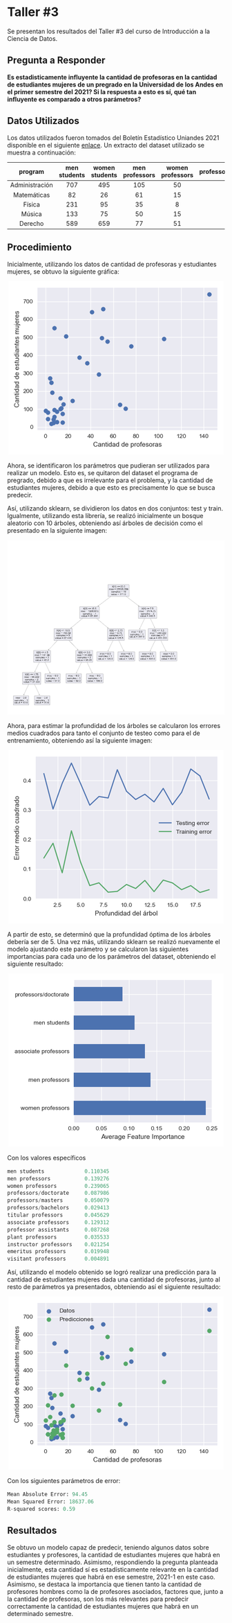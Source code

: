 # Taller #3
Se presentan los resultados del Taller #3 del curso de Introducción a la Ciencia de Datos.

## Pregunta a Responder
**Es estadisticamente influyente la cantidad de profesoras en la cantidad de estudiantes mujeres de un pregrado en la Universidad de los Andes en el primer semestre del 2021? Si la respuesta a esto es sí, qué tan influyente es comparado a otros parámetros?**
<!--- https://towardsdatascience.com/train-a-regression-model-using-a-decision-tree-70012c22bcc1 --->

## Datos Utilizados
Los datos utilizados fueron tomados del Boletín Estadístico Uniandes 2021 disponible en el siguiente [enlace](https://planeacion.uniandes.edu.co/images/BoletinEstadistico/ComplementoEstadistico/SuplementoEstadistico2021.pdf). Un extracto del dataset utilizado se muestra a continuación:

| program | men students | women students | men professors | women professors | professors/doctorate | professors/masters | professors/bachelors | titular professors | associate professors | professor assistants | plant professors | instructor professors | emeritus professors | visitant professors |
| :---: | :---: | :---: | :---: | :---: | :---: | :---: | :---: | :---: | :---: | :---: | :---: | :---: | :---: | :---: |
| Administración | 707 | 495 | 105 | 50 | 55 | 10 | 0 | 4 | 25.5 | 27 | 0 | 1 | 1 | 0.5 |
| Matemáticas | 82 | 26 | 61 | 15	| 38 | 9 | 4 | 3.50 | 24 | 4 | 16 | 0 | 0	| 0 |
| Física | 231 | 95	| 35 | 8 | 23 | 2 | 0 | 4.50 | 16 | 1 | 0 |	0 |	0 |	0 |
| Música | 133 | 75 | 50 | 15 | 8	| 11 | 2 | 0	| 13.50	| 6	| 0	| 0	| 0	| 1 | 
| Derecho	| 589	| 659	| 77 | 51	| 35 | 6 | 0	| 3.50 | 29.10 | 8	| 0	| 0	| 0	| 0 |

## Procedimiento

Inicialmente, utilizando los datos de cantidad de profesoras y estudiantes mujeres, se obtuvo la siguiente gráfica:

<p align="center">
  <img src="https://github.com/dfdiazc/IntroCienciaDatos3/blob/main/results/data.png?raw=true">
</p>

Ahora, se identificaron los parámetros que pudieran ser utilizados para realizar un modelo. Esto es, se quitaron del dataset el programa de pregrado, debido a que es irrelevante para el problema, y la cantidad de estudiantes mujeres, debido a que esto es precisamente lo que se busca predecir.

Así, utilizando sklearn, se dividieron los datos en dos conjuntos: test y train. Igualmente, utilizando esta librería, se realizó inicialmente un bosque aleatorio con 10 árboles, obteniendo así árboles de decisión como el presentado en la siguiente imagen:

<p align="center">
  <img src="https://github.com/dfdiazc/IntroCienciaDatos3/blob/main/results/tree.png?raw=true">
</p>

Ahora, para estimar la profundidad de los árboles se calcularon los errores medios cuadrados para tanto el conjunto de testeo como para el de entrenamiento, obteniendo así la siguiente imagen:

<p align="center">
  <img src="https://github.com/dfdiazc/IntroCienciaDatos3/blob/main/results/error.png?raw=true">
</p>

A partir de esto, se determinó que la profundidad óptima de los árboles debería ser de 5. Una vez más, utilizando sklearn se realizó nuevamente el modelo ajustando este parámetro y se calcularon las siguientes importancias para cada uno de los parámetros del dataset, obteniendo el siguiente resultado:

<p align="center">
  <img src="https://github.com/dfdiazc/IntroCienciaDatos3/blob/main/results/importances.png?raw=true">
</p>

Con los valores específicos

```python
men students             0.110345
men professors           0.139276
women professors         0.239065
professors/doctorate     0.087986
professors/masters       0.050079
professors/bachelors     0.029413
titular professors       0.045629
associate professors     0.129312
professor assistants     0.087268
plant professors         0.035533
instructor professors    0.021254
emeritus professors      0.019948
visitant professors      0.004891
```

Así, utilizando el modelo obtenido se logró realizar una predicción para la cantidad de estudiantes mujeres dada una cantidad de profesoras, junto al resto de parámetros ya presentados, obteniendo así el siguiente resultado:

<p align="center">
  <img src="https://github.com/dfdiazc/IntroCienciaDatos3/blob/main/results/predictions.png?raw=true">
</p>

Con los siguientes parámetros de error:

```python
Mean Absolute Error: 94.45
Mean Squared Error: 18637.06
R-squared scores: 0.59
```

## Resultados
Se obtuvo un modelo capaz de predecir, teniendo algunos datos sobre estudiantes y profesores, la cantidad de estudiantes mujeres que habrá en un semestre determinado. Asimismo, respondiendo la pregunta planteada inicialmente, esta cantidad sí es estadísticamente relevante en la cantidad de estudiantes mujeres que habrá en ese semestre, 2021-1 en este caso. Asimismo, se destaca la importancia que tienen tanto la cantidad de profesores hombres como la de profesores asociados, factores que, junto a la cantidad de profesoras, son los más relevantes para predecir correctamente la cantidad de estudiantes mujeres que habrá en un determinado semestre.
